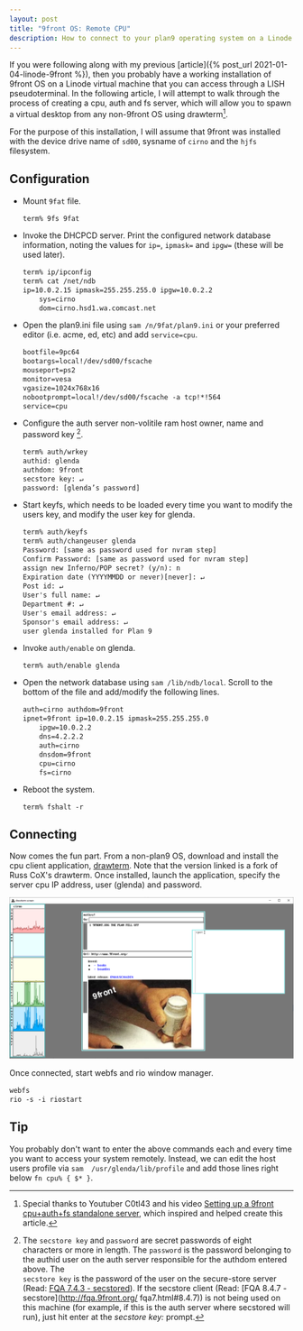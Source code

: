 ```yaml
---
layout: post
title: "9front OS: Remote CPU"
description: How to connect to your plan9 operating system on a Linode virtual machine using a cpu, auth and fs server.
---
```


If you were following along with my previous 
[article]({% post_url 2021-01-04-linode-9front %}), then you probably have a working 
installation of 9front OS on a Linode virtual machine that you can access through a 
LISH pseudoterminal. In the following article, I will attempt to walk through the 
process of creating a cpu, auth and fs server, which will allow you to spawn a virtual 
desktop from any non-9front OS using drawterm[^1]. 

For the purpose of this installation, I will assume that 9front was installed with
the device drive name of `sd00`, sysname of `cirno` and the `hjfs` filesystem.

## Configuration

*   Mount `9fat` file.

    ```
    term% 9fs 9fat
    ```

*   Invoke the DHCPCD server. Print the configured network database information, 
    noting the values for `ip=`, `ipmask=` and `ipgw=` (these will be used later).

    ```
    term% ip/ipconfig
    term% cat /net/ndb
    ip=10.0.2.15 ipmask=255.255.255.0 ipgw=10.0.2.2
        sys=cirno
        dom=cirno.hsd1.wa.comcast.net
    ```

*   Open the plan9.ini file using `sam /n/9fat/plan9.ini` or your preferred editor 
    (i.e. acme, ed, etc) and add `service=cpu`.

    ```
    bootfile=9pc64
    bootargs=local!/dev/sd00/fscache
    mouseport=ps2
    monitor=vesa
    vgasize=1024x768x16
    nobootprompt=local!/dev/sd00/fscache -a tcp!*!564
    service=cpu
    ```
    
*   Configure the auth server non-volitile ram host owner, name and password key [^2].

    ```
    term% auth/wrkey
    authid: glenda
    authdom: 9front
    secstore key: ↵
    password: [glenda’s password]
    ```

*   Start keyfs, which needs to be loaded every time you want to modify the users 
    key, and modify the user key for glenda.

    ```
    term% auth/keyfs
    term% auth/changeuser glenda
    Password: [same as password used for nvram step]
    Confirm Password: [same as password used for nvram step]
    assign new Inferno/POP secret? (y/n): n
    Expiration date (YYYYMMDD or never)[never]: ↵
    Post id: ↵
    User's full name: ↵
    Department #: ↵
    User's email address: ↵
    Sponsor's email address: ↵
    user glenda installed for Plan 9
    ```

*   Invoke `auth/enable` on glenda.

    ```
    term% auth/enable glenda
    ```

*   Open the network database using `sam /lib/ndb/local`. Scroll to the bottom of 
    the file and add/modify the following lines. 

    ```
    auth=cirno authdom=9front
    ipnet=9front ip=10.0.2.15 ipmask=255.255.255.0
        ipgw=10.0.2.2
        dns=4.2.2.2
        auth=cirno
        dnsdom=9front
        cpu=cirno
        fs=cirno
    ```

*   Reboot the system.

    ```
    term% fshalt -r
    ```

## Connecting

Now comes the fun part.  From a non-plan9 OS, download and install the cpu client 
application, [drawterm](http://drawterm.9front.org). Note that the version linked is 
a fork of Russ CoX's drawterm. Once installed, launch the application, specify the 
server cpu IP address, user (glenda) and password.

![drawterm client session](/assets/drawterm-mothra.png)

Once connected, start webfs and rio window manager.

```
webfs
rio -s -i riostart
```

## Tip

You probably don't want to enter the above commands each and every time you want to 
access your system remotely. Instead, we can edit the host users profile via `sam 
/usr/glenda/lib/profile` and add those lines right below `fn cpu% { $* }`.

[^1]: Special thanks to Youtuber C0tl43 and his video [Setting up a 9front cpu+auth+fs 
      standalone server](https://www.youtube.com/watch?v=PjVpB3SpAfQ), which inspired and helped create this article.
[^2]: The `secstore key` and `password` are secret passwords of eight characters
      or more in length. The `password` is the password belonging to the authid 
      user on the auth server responsible for the authdom entered above. The  
      `secstore key` is the password of the user on the secure-store server 
      (Read: [FQA 7.4.3 - secstored](http://fqa.9front.org/fqa8.html#7.4.3)). If 
      the secstore client (Read: [FQA 8.4.7 - secstore](http://fqa.9front.org/
      fqa7.html#8.4.7)) is not being used on this machine (for example, if this 
      is the auth server where secstored will run), just hit enter at the 
      *secstore key:* prompt.

